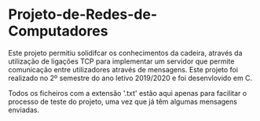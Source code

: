 # Projeto-de-Redes-de-Computadores
Este projeto permitiu solidifcar os conhecimentos da cadeira, através da utilização de ligações TCP para implementar um servidor que permite comunicação entre utilizadores através de mensagens. Este projeto foi realizado no 2º semestre do ano letivo 2019/2020 e foi desenvlovido em C.

Todos os ficheiros com a extensão '.txt' estão aqui apenas para facilitar o processo de teste do projeto, uma vez que já têm algumas mensagens enviadas.
